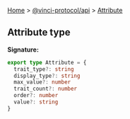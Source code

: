 [Home](./index.md) &gt; [@vinci-protocol/api](./api.md) &gt; [Attribute](./api.attribute.md)

## Attribute type

<b>Signature:</b>

```typescript
export type Attribute = {
  trait_type?: string
  display_type?: string
  max_value?: number
  trait_count?: number
  order?: number
  value?: string
}
```
